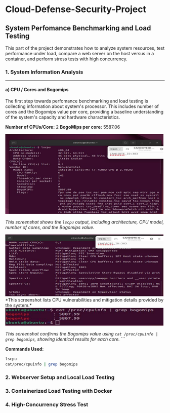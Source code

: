 # Cloud-Defense-Security-Project

## System Perfomance Benchmarking and Load Testing
This part of the project demonstrates how to analyze system resources, test performance under load, compare a web server on the host versus in a container, and perform stress tests with high concurrency.

### 1. System Information Analysis
--- 
#### a) CPU / Cores and Bogomips
The first step towards perfomance benchmarking and load testing is collecting information about system's processor. This includes number of cores and the Bogomips value per core, providing a baseline understanding of the system's capacity and hardware characteristics.

 **Number of CPUs/Core:** 2   **BogoMips per core:** 5587.06  
<!-- <img src="images/CPU-Information(lscpu).png" alt="CPU Information" width="450"/>


<img src="images/CPU-vuln.png" alt="CPU Bogomips" width="450"/> -->


<img src="images/CPU-Information(lscpu).png" alt="CPU Info (lscpu)" width="500"/> 


*This screenshot shows the `lscpu` output, including architecture, CPU model, number of cores, and the Bogomips value.* 

<img src="images/CPU-vuln.png" alt="CPU Vulnerabilities" width="500"/> 
*This screenshot lists CPU vulnerabilities and mitigation details provided by the system.* 

<img src="images/CPU-Bogomips-verify.png" alt="Bogomips from /proc/cpuinfo" width="500"/> 


*This screenshot confirms the Bogomips value using `cat /proc/cpuinfo | grep bogomips`, showing identical results for each core.* ```

**Commands Used:**
```bash
lscpu
cat/proc/cpuinfo | grep bogomips

````




### 2. Webserver Setup and Local Load Testing

### 3. Containerized Load Testing with Docker

### 4. High-Concurrency Stress Test
